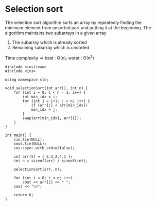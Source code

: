 # Selection sort

The selection sort algorithm sorts an array by repeatedly finding the minimum element from unsorted part and putting it at the beginning. The algorithm maintains two subarrays in a given array

1) The subarray which is already sorted
2) Remaining subarray which is unsorted

Time complexity => best : Θ(n), worst : Θ(n<sup>2</sup>)

```basg
#include <iostream>
#include <ios>

using namespace std;

void selectionSort(int arr[], int n) {
    for (int i = 0; i < n - 1; i++) {
        int min_idx = i;
        for (int j = i+1; j < n; j++) {
            if (arr[j] < arr[min_idx])
            min_idx = j;
        }
        swap(arr[min_idx], arr[i]);
    }
}

int main() {
    cin.tie(NULL);
    cout.tie(NULL);
    ios::sync_with_stdio(false);

    int arr[5] = { 5,3,2,4,1 };
    int n = sizeof(arr) / sizeof(int);

    selectionSort(arr, n);

    for (int i = 0; i < n; i++)
        cout << arr[i] << " ";
    cout << "\n";

    return 0;
}
```